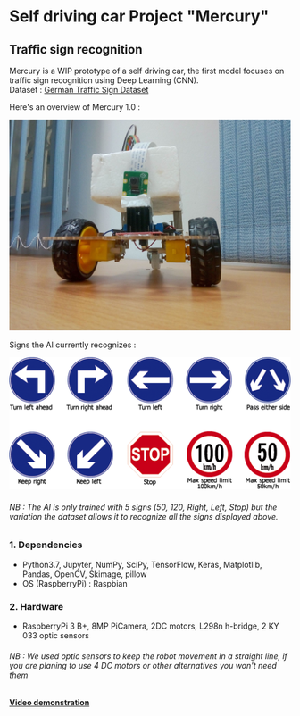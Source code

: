 # Self driving car Project "Mercury"     
## Traffic sign recognition  
Mercury is a WIP prototype of a self driving car, the first model focuses on traffic sign recognition using Deep Learning (CNN).  
Dataset : [German Traffic Sign Dataset](http://benchmark.ini.rub.de/?section=gtsrb&subsection=dataset)  
  
Here's an overview of Mercury 1.0 :  
  
![alt text](Images/Overview.jpg "Mercury 1.0") 
  
Signs the AI currently recognizes :  
  
![alt text](Images/Signs.png "Signs")  
###### NB : The AI is only trained with 5 signs (50, 120, Right, Left, Stop) but the variation the dataset allows it to recognize all the signs displayed above.  
### 1. Dependencies  
* Python3.7, Jupyter, NumPy, SciPy, TensorFlow, Keras, Matplotlib, Pandas, OpenCV, Skimage, pillow  
* OS (RaspberryPi) : Raspbian  
### 2. Hardware  
* RaspberryPi 3 B+, 8MP PiCamera, 2DC motors, L298n h-bridge, 2 KY 033 optic sensors  
###### NB : We used optic sensors to keep the robot movement in a straight line, if you are planing to use 4 DC motors or other alternatives you won't need them  
[**Video demonstration**](https://www.youtube.com/watch?v=oamXh6avUcY&feature=youtu.be)

